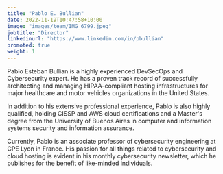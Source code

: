 ```yaml
---
title: "Pablo E. Bullian"
date: 2022-11-19T10:47:58+10:00
image: "images/team/IMG_6799.jpeg"
jobtitle: "Director"
linkedinurl: "https://www.linkedin.com/in/pbullian"
promoted: true
weight: 1
---
```


Pablo Esteban Bullian is a highly experienced DevSecOps and Cybersecurity expert. He has a proven track record of successfully architecting and managing HIPAA-compliant hosting infrastructures for major healthcare and motor vehicles organizations in the United States.

In addition to his extensive professional experience, Pablo is also highly qualified, holding CISSP and AWS cloud certifications and a Master's degree from the University of Buenos Aires in computer and information systems security and information assurance.

Currently, Pablo is an associate professor of cybersecurity engineering at CPE Lyon in France. His passion for all things related to cybersecurity and cloud hosting is evident in his monthly cybersecurity newsletter, which he publishes for the benefit of like-minded individuals.